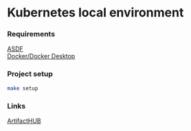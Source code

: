 # Kubernetes local environment

### Requirements
[ASDF](https://asdf-vm.com/)  
[Docker/Docker Desktop](https://www.docker.com/get-started/)  


### Project setup
```sh
make setup
```

### Links
[ArtifactHUB](https://artifacthub.io)

